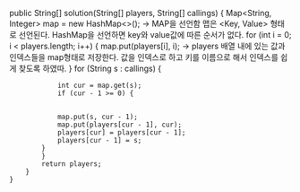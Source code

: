 public String[] solution(String[] players, String[] callings) {
            Map<String, Integer> map = new HashMap<>();  -> MAP을 선언함 맵은 <Key, Value> 형태로 선언된다. HashMap을 선언하면 key와 value값에 따른 순서가 없다.
            for (int i = 0; i < players.length; i++) {
                map.put(players[i], i);  -> players 배열 내에 있는 값과 인덱스들을 map형태로 저장한다. 값을 인덱스로 하고 키를 이름으로 해서 인덱스를 쉽게 찾도록 하였따.
            }
            for (String s : callings) {

                int cur = map.get(s);
                if (cur - 1 >= 0) {


                map.put(s, cur - 1);
                map.put(players[cur - 1], cur);
                players[cur] = players[cur - 1];
                players[cur - 1] = s;
            }
            }
            return players;
        }
    }

